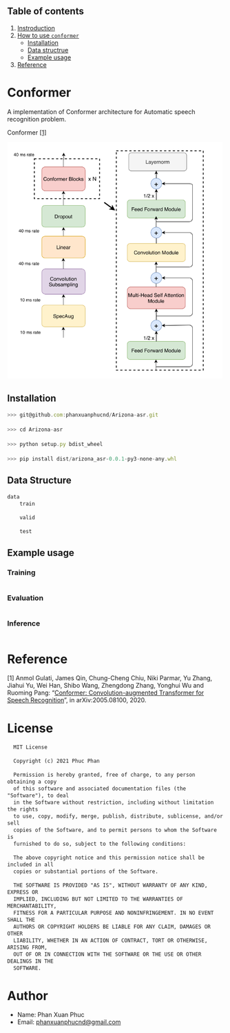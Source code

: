 ## Table of contents

1. [Instroduction](#introduction)
2. [How to use `conformer`](#how_to_use)
   - [Installation](#installation)
   - [Data structrue](#data_structure)
   - [Example usage](#usage)
4. [Reference](#reference)

# <a name='introduction'></a> Conformer

A implementation of Conformer architecture for Automatic speech recognition problem.

Conformer [[1]](#conformer)

<img src="./docs/imgs/architecture1.png" alt="drawing" width="500"/>


## Installation <a name='installation'></a>

```js
>>> git@github.com:phanxuanphucnd/Arizona-asr.git

>>> cd Arizona-asr

>>> python setup.py bdist_wheel

>>> pip install dist/arizona_asr-0.0.1-py3-none-any.whl 
```

## <a name='data_structure'></a> Data Structure

```
data
    train

    valid

    test

```

## <a name='usage'></a> Example usage

### Training

```py

```

### Evaluation

```py

```

### Inference

```py

```


# <a name='reference'></a> Reference

<a name='conformer'></a> [1] Anmol Gulati, James Qin, Chung-Cheng Chiu, Niki Parmar, Yu Zhang, Jiahui Yu, Wei Han, Shibo Wang, Zhengdong Zhang, Yonghui Wu and Ruoming Pang: “[Conformer: Convolution-augmented Transformer for Speech Recognition](https://arxiv.org/abs/2005.08100)”, in arXiv:2005.08100, 2020.

# License

      MIT License

      Copyright (c) 2021 Phuc Phan

      Permission is hereby granted, free of charge, to any person obtaining a copy
      of this software and associated documentation files (the "Software"), to deal
      in the Software without restriction, including without limitation the rights
      to use, copy, modify, merge, publish, distribute, sublicense, and/or sell
      copies of the Software, and to permit persons to whom the Software is
      furnished to do so, subject to the following conditions:

      The above copyright notice and this permission notice shall be included in all
      copies or substantial portions of the Software.

      THE SOFTWARE IS PROVIDED "AS IS", WITHOUT WARRANTY OF ANY KIND, EXPRESS OR
      IMPLIED, INCLUDING BUT NOT LIMITED TO THE WARRANTIES OF MERCHANTABILITY,
      FITNESS FOR A PARTICULAR PURPOSE AND NONINFRINGEMENT. IN NO EVENT SHALL THE
      AUTHORS OR COPYRIGHT HOLDERS BE LIABLE FOR ANY CLAIM, DAMAGES OR OTHER
      LIABILITY, WHETHER IN AN ACTION OF CONTRACT, TORT OR OTHERWISE, ARISING FROM,
      OUT OF OR IN CONNECTION WITH THE SOFTWARE OR THE USE OR OTHER DEALINGS IN THE
      SOFTWARE.

  
# Author

- Name: Phan Xuan Phuc
- Email: phanxuanphucnd@gmail.com
